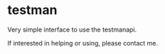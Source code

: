 # testman

Very simple interface to use the testmanapi.

If interested in helping or using, please contact me.
